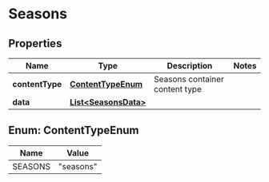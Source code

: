 
# Seasons

## Properties
Name | Type | Description | Notes
------------ | ------------- | ------------- | -------------
**contentType** | [**ContentTypeEnum**](#ContentTypeEnum) | Seasons container content type | 
**data** | [**List&lt;SeasonsData&gt;**](SeasonsData.md) |  | 


<a name="ContentTypeEnum"></a>
## Enum: ContentTypeEnum
Name | Value
---- | -----
SEASONS | &quot;seasons&quot;



